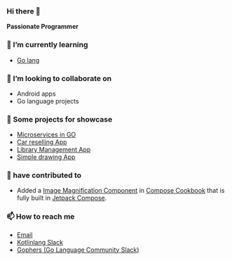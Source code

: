 

### Hi there 👋
**Passionate Programmer**

### 🌱 I’m currently learning
- [Go lang](https://github.com/zakisk/temp-converter)

### 👯 I’m looking to collaborate on
- Android apps
- Go language projects

### 🔭 Some projects for showcase
- [Microservices in GO](https://github.com/zakisk/microservice)
- [Car reselling App](https://github.com/zakisk/SalvageAuctionIndia)
- [Library Management App](https://github.com/zakisk/Library-Management-App)
- [Simple drawing App](https://github.com/zakisk/EdvoraApp)


### 👯 have contributed to
- Added a [Image Magnification Component](https://github.com/SimformSolutionsPvtLtd/SSComposeCookBook/pull/80) in [Compose Cookbook](https://github.com/SimformSolutionsPvtLtd/SSComposeCookBook) that is fully built in [Jetpack Compose](https://developer.android.com/jetpack/compose?gclid=Cj0KCQjw9deiBhC1ARIsAHLjR2CSeGqv9BwkO9Xn3uw7xh6jOeo20FwUV4OoLY9Jk0x954HyB-Nu3v8aAl3pEALw_wcB&gclsrc=aw.ds).



### 📫 How to reach me
- [Email](mailto:zs84907@gmail.com)
- [Kotlinlang Slack](https://kotlinlang.slack.com/team/U0422A92KHV)
- [Gophers (Go Language Community Slack)](https://gophers.slack.com/team/U053HC02MN0)

